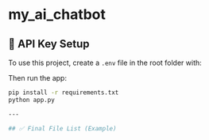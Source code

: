 # my_ai_chatbot
## 🔐 API Key Setup

To use this project, create a `.env` file in the root folder with:


Then run the app:
```bash
pip install -r requirements.txt
python app.py

---

## ✅ Final File List (Example)

